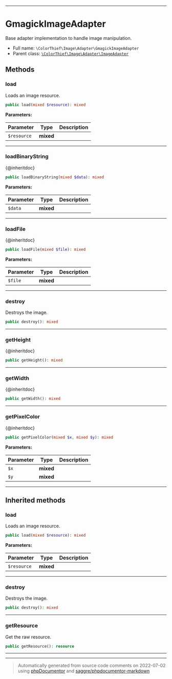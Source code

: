 ***

# GmagickImageAdapter

Base adapter implementation to handle image manipulation.



* Full name: `\ColorThief\Image\Adapter\GmagickImageAdapter`
* Parent class: [`\ColorThief\Image\Adapter\ImageAdapter`](./ImageAdapter.md)




## Methods


### load

Loads an image resource.

```php
public load(mixed $resource): mixed
```








**Parameters:**

| Parameter | Type | Description |
|-----------|------|-------------|
| `$resource` | **mixed** |  |




***

### loadBinaryString

{@inheritdoc}

```php
public loadBinaryString(mixed $data): mixed
```








**Parameters:**

| Parameter | Type | Description |
|-----------|------|-------------|
| `$data` | **mixed** |  |




***

### loadFile

{@inheritdoc}

```php
public loadFile(mixed $file): mixed
```








**Parameters:**

| Parameter | Type | Description |
|-----------|------|-------------|
| `$file` | **mixed** |  |




***

### destroy

Destroys the image.

```php
public destroy(): mixed
```











***

### getHeight

{@inheritdoc}

```php
public getHeight(): mixed
```











***

### getWidth

{@inheritdoc}

```php
public getWidth(): mixed
```











***

### getPixelColor

{@inheritdoc}

```php
public getPixelColor(mixed $x, mixed $y): mixed
```








**Parameters:**

| Parameter | Type | Description |
|-----------|------|-------------|
| `$x` | **mixed** |  |
| `$y` | **mixed** |  |




***


## Inherited methods


### load

Loads an image resource.

```php
public load(mixed $resource): mixed
```








**Parameters:**

| Parameter | Type | Description |
|-----------|------|-------------|
| `$resource` | **mixed** |  |




***

### destroy

Destroys the image.

```php
public destroy(): mixed
```











***

### getResource

Get the raw resource.

```php
public getResource(): resource
```











***


***
> Automatically generated from source code comments on 2022-07-02 using [phpDocumentor](http://www.phpdoc.org/) and [saggre/phpdocumentor-markdown](https://github.com/Saggre/phpDocumentor-markdown)
